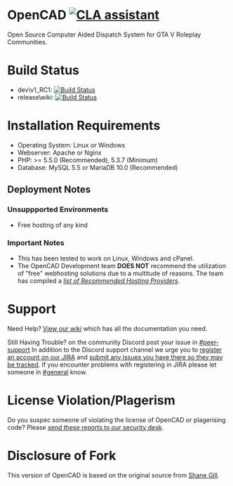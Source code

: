 # OpenCAD [![CLA assistant](https://cla-assistant.io/readme/badge/StormlightTech/openCAD-php)](https://cla-assistant.io/StormlightTech/openCAD-php)
Open Source Computer Aided Dispatch System for GTA V Roleplay Communities.

# Build Status
* dev\v1_RC1: [![Build Status](https://travis-ci.org/StormlightTech/OpenCAD-php.svg?branch=master)](https://travis-ci.org/StormlightTech/OpenCAD-php)
* release\wiki: [![Build Status](https://travis-ci.org/StormlightTech/OpenCAD-wiki.svg?branch=master)](https://travis-ci.org/StormlightTech/OpenCAD-wiki)

# Installation Requirements
* Operating System: Linux or Windows
* Webserver: Apache or Nginx
* PHP: >= 5.5.0 (Recommended), 5.3.7 (Minimum)
* Database: MySQL 5.5 or MariaDB 10.0 (Recommended)

## Deployment Notes

### Unsuppported Environments
* Free hosting of any kind

### Important Notes
* This has been tested to work on Linux, Windows and cPanel.
* The OpenCAD Development team **DOES NOT** recommend the utilization of "free" webhosting solutions due to a multitude of reasons. The team has compiled a *[list of Recommended Hosting Providers](https://github.com/StormlightTech/openCAD-php/wiki/Recommended_Hosting_Provieders)*.

# Support

Need Help? [View our wiki](https://github.com/StormlightTech/openCAD-php/wiki) which has all the documentation you need.

Still Having Trouble? on the community Discord post your issue in [#peer-support](https://discord.gg/ufBBmaN) In addition to the Discord support channel we urge you to [register an account on our JIRA](https://jira.opencad.io/secure/Signup!default.jspa) and [submit any issues you have there so they may be tracked](https://help.opencad.io/). If you encounter problems with registering in JIRA please let someone in [#general](https://discord.gg/ufBBmaN) know.

# License Violation/Plagerism

Do you suspec someone of violating the license of OpenCAD or plagerising code? Please [send these reports to our security desk](https://security.opencad.io/).

# Disclosure of Fork
This version of OpenCAD is based on the original source from [Shane Gill](https://github.com/ossified/openCad).
